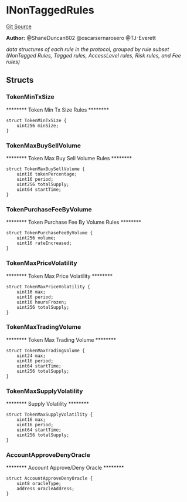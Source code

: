 # INonTaggedRules
[Git Source](https://github.com/thrackle-io/aquifi-rules-v1/blob/9a96151c4e4157dea6fb1f2313711b4be2ae0f47/src/protocol/economic/ruleProcessor/RuleDataInterfaces.sol)

**Author:**
@ShaneDuncan602 @oscarsernarosero @TJ-Everett

*data structures of each rule in the protocol, grouped by rule subset
(NonTagged Rules, Tagged rules, AccessLevel rules, Risk rules, and Fee rules)*


## Structs
### TokenMinTxSize
******** Token Min Tx Size Rules ********


```solidity
struct TokenMinTxSize {
    uint256 minSize;
}
```

### TokenMaxBuySellVolume
******** Token Max Buy Sell Volume Rules ********


```solidity
struct TokenMaxBuySellVolume {
    uint16 tokenPercentage;
    uint16 period;
    uint256 totalSupply;
    uint64 startTime;
}
```

### TokenPurchaseFeeByVolume
******** Token Purchase Fee By Volume Rules ********


```solidity
struct TokenPurchaseFeeByVolume {
    uint256 volume;
    uint16 rateIncreased;
}
```

### TokenMaxPriceVolatility
******** Token Max Price Volatility ********


```solidity
struct TokenMaxPriceVolatility {
    uint16 max;
    uint16 period;
    uint16 hoursFrozen;
    uint256 totalSupply;
}
```

### TokenMaxTradingVolume
******** Token Max Trading Volume ********


```solidity
struct TokenMaxTradingVolume {
    uint24 max;
    uint16 period;
    uint64 startTime;
    uint256 totalSupply;
}
```

### TokenMaxSupplyVolatility
******** Supply Volatility ********


```solidity
struct TokenMaxSupplyVolatility {
    uint16 max;
    uint16 period;
    uint64 startTime;
    uint256 totalSupply;
}
```

### AccountApproveDenyOracle
******** Account Approve/Deny Oracle ********


```solidity
struct AccountApproveDenyOracle {
    uint8 oracleType;
    address oracleAddress;
}
```

